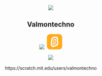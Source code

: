 <p align="center">
  <img width="100"src="https://images.weserv.nl/?url=avatars.githubusercontent.com/u/108832011?v=4&mask=circle">
</p>
<h2 align="center">Valmontechno</h2>
<p align="center">
  <img src="https://skillicons.dev/icons?i=js,html,css,python,arduino,cs,unity">&nbsp;&nbsp;<img src="scratch.svg" height="48">
</p>
<p align="center">
  <img src="https://github-readme-stats.vercel.app/api/top-langs/?username=valmontechno&layout=compact">
</p>
<p align="center">https://scratch.mit.edu/users/valmontechno</p>
